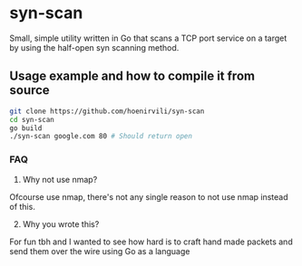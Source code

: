 # syn-scan

Small, simple utility written in Go that scans a TCP port service on a target by using the half-open syn scanning method.


## Usage example and how to compile it from source

```bash
git clone https://github.com/hoenirvili/syn-scan
cd syn-scan
go build
./syn-scan google.com 80 # Should return open
```

### FAQ

1) Why not use nmap?

Ofcourse use nmap, there's not any single reason to not use nmap instead of this.

2) Why you wrote this?

For fun tbh and I wanted to see how hard is to craft hand made packets and send them over the wire using Go as a language
